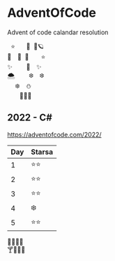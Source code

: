 # AdventOfCode
Advent of code calandar resolution

&nbsp;&nbsp;:star:&emsp;&nbsp;&nbsp;&nbsp;:milky_way:&nbsp;&nbsp;:dizzy:🪐<br>
:stars:&emsp;:star2:&nbsp;&nbsp;:full_moon_with_face:&emsp;&emsp;:star:<br>
:sparkles:&emsp;&emsp;&nbsp;:star2:&emsp;:sparkles:<br>
🌨️&emsp;&emsp;&nbsp;:snowflake:&emsp;:snowflake:<br>
&emsp;&nbsp;:snowflake:&emsp;:snowman:<br>
&emsp;&emsp;:gift::christmas_tree::gift:

## 2022 - C#
https://adventofcode.com/2022/

Day | Starsa
---|---
1 | :star::star:
2 | :star::star:
3 | :star::star:
4 | :snowflake:
5 | :star::star:


:tada::confetti_ball::confetti_ball::tada:<br>
:cocktail::cake::cake::tropical_drink:
